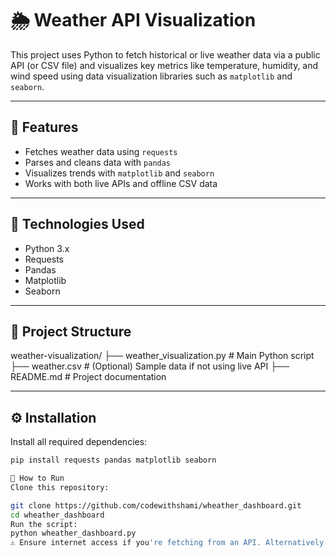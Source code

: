 # 🌦️ Weather API Visualization

This project uses Python to fetch historical or live weather data via a public API (or CSV file) and visualizes key metrics like temperature, humidity, and wind speed using data visualization libraries such as `matplotlib` and `seaborn`.

---

## 📌 Features

- Fetches weather data using `requests`
- Parses and cleans data with `pandas`
- Visualizes trends with `matplotlib` and `seaborn`
- Works with both live APIs and offline CSV data

---

## 🧰 Technologies Used

- Python 3.x
- Requests
- Pandas
- Matplotlib
- Seaborn

---

## 📁 Project Structure

weather-visualization/
├── weather_visualization.py # Main Python script
├── weather.csv # (Optional) Sample data if not using live API
├── README.md # Project documentation

---

## ⚙️ Installation

Install all required dependencies:

```bash
pip install requests pandas matplotlib seaborn

🚀 How to Run
Clone this repository:

git clone https://github.com/codewithshami/wheather_dashboard.git
cd wheather_dashboard
Run the script:
python wheather_dashboard.py
⚠️ Ensure internet access if you're fetching from an API. Alternatively

 


